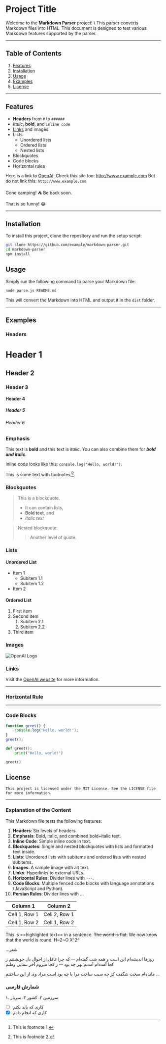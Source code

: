 # Project Title

Welcome to the **Markdown Parser** project! \ This parser converts Markdown files into HTML. This document is designed to test various Markdown features supported by the parser.

---

## Table of Contents

1. [Features](#features)
2. [Installation](#installation)
3. [Usage](#usage)
4. [Examples](#examples)
5. [License](#license)

---

## Features

- **Headers** from `#` to `######`
- *Italic*, **bold**, and `inline code`
- [Links](https://www.example.com) and images
- Lists:
  - Unordered lists
  - Ordered lists
  - Nested lists
- Blockquotes
- Code blocks
- Horizontal rules

Here is a link to [OpenAI](https://www.openai.com).
Check this site too: http://www.example.com
But do not link this: `http://www.example.com`

Gone camping! :tent: Be back soon.

That is so funny! :joy:

---

## Installation

To install this project, clone the repository and run the setup script:

```bash
git clone https://github.com/example/markdown-parser.git
cd markdown-parser
npm install
```

## Usage

Simply run the following command to parse your Markdown file:

```bash
node parse.js README.md
```

This will convert the Markdown into HTML and output it in the `dist` folder.

---

## Examples

### Headers

# Header 1
## Header 2
### Header 3
#### Header 4
##### Header 5
###### Header 6

### Emphasis

This text is **bold** and this text is *italic*. You can also combine them for ***bold and italic***.

Inline code looks like this: `console.log("Hello, world!");`

This is some text with footnotes[^1][^2].

[^1]: This is footnote 1.
[^2]: This is footnote 2.



### Blockquotes

> This is a blockquote.
> 
> - It can contain lists,
> - **Bold text**, and
> - *Italic text*

> Nested blockquote:
> > Another level of quote.

### Lists

#### Unordered List

- Item 1
  - Subitem 1.1
  - Subitem 1.2
- Item 2

#### Ordered List

1. First item
2. Second item
   1. Subitem 2.1
   2. Subitem 2.2
3. Third item

### Images

![OpenAI Logo](https://openai.com/favicon.ico)

### Links

Visit the [OpenAI website](https://www.openai.com) for more information.

---

### Horizontal Rule

---

### Code Blocks

```javascript
function greet() {
    console.log("Hello, world!");
}
greet();
```

```python
def greet():
    print("Hello, world!")

greet()
```

## License

```
This project is licensed under the MIT License. See the LICENSE file for more information.
```

---

### Explanation of the Content

This Markdown file tests the following features:

1. **Headers**: Six levels of headers.
2. **Emphasis**: Bold, italic, and combined bold+italic text.
3. **Inline Code**: Simple inline code in text.
4. **Blockquotes**: Single and nested blockquotes with lists and formatted text inside.
5. **Lists**: Unordered lists with subitems and ordered lists with nested subitems.
6. **Images**: A sample image with alt text.
7. **Links**: Hyperlinks to external URLs.
8. **Horizontal Rules**: Divider lines with `---`.
9. **Code Blocks**: Multiple fenced code blocks with language annotations (JavaScript and Python).
10. **Persian Rules**: Divider lines with ...



| Column 1      | Column 2      |
| ------------- | ------------- |
| Cell 1, Row 1 | Cell 2, Row 1 |
| Cell 1, Row 2 | Cell 1, Row 2 |


This is ==highlighted text== in a sentence.
~~The world is flat.~~ We now know that the world is round.  H~2~O  X^2^



...شعر

روزها اندیشه‌ام این است و همه شب گفته‌ام -- که چرا غافل از احوال دل خویشتنم
    ز کجا آمده‌ام آمدنم بهر چه بود -- ز کجا میروم آخر ننمایی وطنم

مانده‌ام سخت شگفت کز چه سبب ساخت مرا
یا چه بود است مراد وی از این ساختنم
...


### شمارش فارسی

۱. سرزمین
۲. کشور
۳. سرباز


- [ ] کاری که باید بکنم
- [x] کاری که انجام دادم
